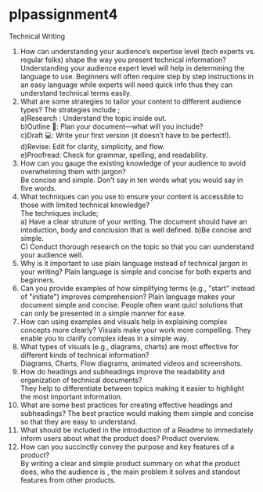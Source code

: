 # plpassignment4
Technical Writing<br>
1. How can understanding your audience’s expertise level (tech experts vs. regular folks) shape the way you present technical information? Understanding your audience expert level will help in determining the language to use. Beginners will often require step by step instructions in an easy language while experts will need quick info thus they can understand technical terms easily.<br>
2. What are some strategies to tailor your content to different audience types? The strategies include ;<br>a)Research : Understand the topic inside out.<br>b)Outline 📝: Plan your document—what will you include? <br>c)Draft 💻: Write your first version (it doesn’t have to be perfect!).<br> d)Revise: Edit for clarity, simplicity, and flow.<br> e)Proofread: Check for grammar, spelling, and readability.<br>
3. How can you gauge the existing knowledge of your audience to avoid overwhelming them with jargon?<br> Be concise and simple. Don't say in ten words what you would say in five words. <br>
4. What techniques can you use to ensure your content is accessible to those with limited technical knowledge?<br> The techniques include;<br>a) Have a  clear struture of your writing. The document should have an intoduction, body and conclusion that is well defined. b)Be concise and simple.<br>C) Conduct thorough research on the topic so that you can uunderstand your audience well.<br>
5. Why is it important to use plain language instead of technical jargon in your writing? Plain language is simple and concise for both experts and beginners.<br>
6. Can you provide examples of how simplifying terms (e.g., "start" instead of "initiate") improves comprehension? Plain language makes your document simple and concise. People often want quicl solutions that can only be presented in a simple manner for ease.<br>
7. How can using examples and visuals help in explaining complex concepts more clearly? Visuals make your work more compelling. They enable you to clarify complex ideas in a simple way.<br>
8. What types of visuals (e.g., diagrams, charts) are most effective for different kinds of technical information?<br> Diagrams, Charts, Flow diagrams, animated videos and screenshots.<br>
9. How do headings and subheadings improve the readability and organization of technical documents?<br> They help to differentiate between topics making it easier to highlight the most important information.<br>
10. What are some best practices for creating effective headings and subheadings? The best practice would making them simple and concise so that they are easy to understand.<br>
11. What should be included in the introduction of a Readme to immediately inform users about what the product does? Product overview.<br>
12. How can you succinctly convey the purpose and key features of a product?<br> By writing a clear and simple product  summary on what the  product does, who the audience is , the main problem it solves and standout features from other products.

